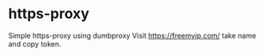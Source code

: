 # https-proxy
Simple https-proxy using dumbproxy
Visit https://freemyip.com/ take name and copy token.
